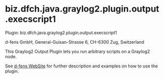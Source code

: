 biz.dfch.java.graylog2.plugin.output.execscript1 
================================================

Plugin: biz.dfch.java.graylog2.plugin.output.execscript1

d-fens GmbH, General-Guisan-Strasse 6, CH-6300 Zug, Switzerland

This Graylog2 Output Plugin lets you run arbitrary scripts on a Graylog2 node.

See [d-fens WebSite](http://d-fens.ch/2015/01/07/howto-creating-a-graylog2-output-plugin/) for further description and examples on how to use the plugin.

